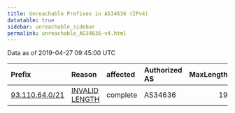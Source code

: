 ```yaml
---
title: Unreachable Prefixes in AS34636 (IPv4)
datatable: true
sidebar: unreachable_sidebar
permalink: unreachable_AS34636-v4.html
---
```


Data as of 2019-04-27 09:45:00 UTC


<div class="datatable-begin"></div>

| Prefix                                                 | Reason                                                                                                   | affected   | Authorized AS   |   MaxLength | Anchor                                         |   unreachable /24s |
|:-------------------------------------------------------|:---------------------------------------------------------------------------------------------------------|:-----------|:----------------|------------:|:-----------------------------------------------|-------------------:|
| [93.110.64.0/21](https://stat.ripe.net/93.110.64.0/21) | [INVALID LENGTH](https://rpki-validator.ripe.net/announcement-preview?asn=AS34636&prefix=93.110.64.0/21) | complete   | AS34636         |          19 | [RIPE](unreachable_RIPE_NCC_RPKI_Root-v4.html) |                  8 |

<div class="datatable-end"></div>